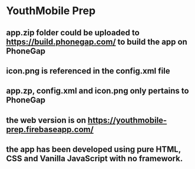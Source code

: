# YouthMobile Prep
## app.zip folder could be uploaded to https://build.phonegap.com/ to build the app on PhoneGap
## icon.png is referenced in the config.xml file
## app.zp, config.xml and icon.png only pertains to PhoneGap
## the web version is on https://youthmobile-prep.firebaseapp.com/
## the app has been developed using pure HTML, CSS and Vanilla JavaScript with no framework.
